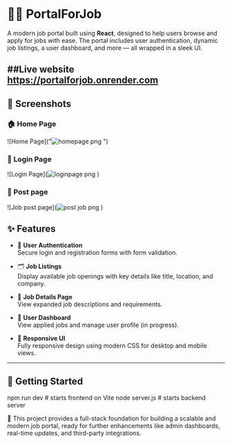# 🧑‍💼 PortalForJob

A modern job portal built using **React**, designed to help users browse and apply for jobs with ease. The portal includes user authentication, dynamic job listings, a user dashboard, and more — all wrapped in a sleek UI.

 ##Live website
 https://portalforjob.onrender.com
---

## 📸 Screenshots

### 🏠 Home Page
![Home Page]("![homepage png](https://github.com/user-attachments/assets/f07245c1-2a77-4e58-85c2-2f6334da50a0)
")

### 🔐 Login Page
![Login Page](![loginpage png](https://github.com/user-attachments/assets/ccbd6137-d533-4ebf-a759-90d17d28f41b)
)

### 👤 Post page 
![Job post page](![post job png](https://github.com/user-attachments/assets/9e324b86-7649-418c-8c15-e2084774b94b)
)

## ✨ Features

- 🔐 **User Authentication**  
  Secure login and registration forms with form validation.

- 🗂️ **Job Listings**  
  Display available job openings with key details like title, location, and company.

- 📄 **Job Details Page**  
  View expanded job descriptions and requirements.

- 👤 **User Dashboard**  
  View applied jobs and manage user profile (in progress).

- 📱 **Responsive UI**  
  Fully responsive design using modern CSS for desktop and mobile views.

---

## 🚀 Getting Started

npm run dev   # starts frontend on Vite
node  server.js   # starts backend server

🚀 This project provides a full-stack foundation for building a scalable and modern job portal, ready for further enhancements like admin dashboards, real-time updates, and third-party integrations.
